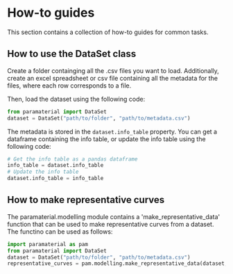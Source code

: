 # How-to guides

This section contains a collection of how-to guides for common tasks.

## How to use the DataSet class

Create a folder containging all the .csv files you want to load. Additionally, create an excel spreadsheet or csv file containing all the metadata for the files, where each row corresponds to a file.

Then, load the dataset using the following code:

```python
from paramaterial import DataSet
dataset = DataSet("path/to/folder", "path/to/metadata.csv")
```

The metadata is stored in the `dataset.info_table` property. You can get a dataframe containing the info table, or update the info table using the following code:

```python
# Get the info table as a pandas dataframe
info_table = dataset.info_table
# Update the info table
dataset.info_table = info_table
```


## How to make representative curves

The paramaterial.modelling module contains a 'make_representative_data' function that can be used to make representative curves from a dataset. The functino can be used as follows:

```python
import paramaterial as pam
from paramaterial import DataSet
dataset = DataSet("path/to/folder", "path/to/metadata.csv")
representative_curves = pam.modelling.make_representative_data(dataset, "path/to/output_folder", "path/to/output_metadata.csv", repr_col="Stress_MPa")
```
```
